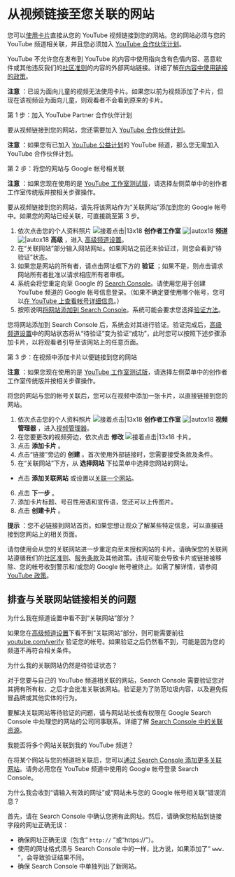 # 从视频链接至您关联的网站

您可以[使用卡片](https://support.google.com/youtube/answer/6140493)直接从您的 YouTube 视频链接到您的网站。您的网站必须与您的 YouTube 频道相关联，并且您必须加入 [YouTube 合作伙伴计划](https://support.google.com/youtube/answer/72857#apply)。

YouTube 不允许您在发布到 YouTube 的内容中使用指向含有色情内容、恶意软件或其他违反我们的[社区准则](https://www.youtube.com/yt/about/policies/#community-guidelines)的内容的外部网站链接。详细了解[在内容中使用链接的政策](https://support.google.com/youtube/answer/9054257)。

**注意** ：已设为面向儿童的视频无法使用卡片。如果您以前为视频添加了卡片，但现在该视频设为面向儿童，则观看者不会看到原来的卡片。

第 1 步：加入 YouTube Partner 合作伙伴计划

要从视频链接到您的网站，您还需要加入 [YouTube 合作伙伴计划](https://support.google.com/youtube/answer/72857#apply)。

**注意** ：如果您有已加入 [YouTube 公益计划](https://support.google.com/youtube/answer/3545195)的 YouTube 频道，那么您无需加入 YouTube 合作伙伴计划。

第 2 步：将您的网站与 Google 帐号相关联

**注意** ：如果您现在使用的是 [YouTube 工作室测试版](https://studio.youtube.com/)，请选择左侧菜单中的创作者工作室传统版并按相关步骤操作。

要从视频链接到您的网站，请先将该网站作为“关联网站”添加到您的 Google 帐号中。如果您的网站已经关联，可直接跳至第 3 步。

1. 依次点击您的个人资料照片 ![接着点击|13x18](https://lh3.googleusercontent.com/SaY5lqCwN7kppnS546l9ys-E2sZftTTIHjBrdV-WsGPIhGjaxcEXjfgdIfW_UNG7Sw0=w13-h18 "接着点击")  **创作者工作室**  ![|autox18](https://storage.cloud.google.com/support-kms-prod/767ESR302kYMYxV1hjzIsQPS3Z0h5ku6mhRb)  **频道**  ![|autox18](https://storage.cloud.google.com/support-kms-prod/767ESR302kYMYxV1hjzIsQPS3Z0h5ku6mhRb)  **高级** ，进入 [高级频道设置](https://www.youtube.com/advanced_settings)。
2. 在“关联网站”部分输入网站网址。如果网站之前还未验证过，则您会看到“待验证”状态。
3. 如果您是网站的所有者，请点击网址框下方的 **验证** ；如果不是，则点击请求网站所有者批准以请求相应所有者审核。
4. 系统会将您重定向至 Google 的 [Search Console](https://www.google.com/webmasters/tools/)。请使用您用于创建 YouTube 频道的 Google 帐号信息登录。（如果不确定要使用哪个帐号，您可以[在 YouTube 上查看帐号详细信息](https://www.youtube.com/account)。）
5. 按照说明[将网站添加到 Search Console](https://support.google.com/webmasters/answer/34592)。系统可能会要求您选择[验证方法](https://support.google.com/webmasters/answer/35179)。

您将网站添加到 Search Console 后，系统会对其进行验证。验证完成后，[高级频道设置](https://www.youtube.com/advanced_settings)中的网站状态将从“待验证”变为验证“成功”，此时您可以按照下述步骤添加卡片，以将观看者引导至该网站上的任意页面。

第 3 步：在视频中添加卡片以便链接到您的网站

**注意** ：如果您现在使用的是 [YouTube 工作室测试版](https://studio.youtube.com/)，请选择左侧菜单中的创作者工作室传统版并按相关步骤操作。

将您的网站与您的帐号关联后，您可以在视频中添加一张卡片，以直接链接到您的网站。

1. 依次点击您的个人资料照片 ![接着点击|13x18](https://lh3.googleusercontent.com/SaY5lqCwN7kppnS546l9ys-E2sZftTTIHjBrdV-WsGPIhGjaxcEXjfgdIfW_UNG7Sw0=w13-h18 "接着点击")  **创作者工作室**  ![|autox18](https://storage.cloud.google.com/support-kms-prod/767ESR302kYMYxV1hjzIsQPS3Z0h5ku6mhRb)  **视频管理器** ，进入[视频管理器](http://www.youtube.com/my_videos)。
2. 在您要更改的视频旁边，依次点击 **修改**  ![接着点击|13x18](https://lh3.googleusercontent.com/SaY5lqCwN7kppnS546l9ys-E2sZftTTIHjBrdV-WsGPIhGjaxcEXjfgdIfW_UNG7Sw0=w13-h18 "接着点击") 卡片。
3. 点击 **添加卡片** 。
4. 点击“链接”旁边的 **创建** 。首次使用外部链接时，您需要接受条款及条件。
5. 在“关联网站”下方，从 **选择网站** 下拉菜单中选择您网站的网址。
  * 点击 **添加关联网站** 或设置以[关联一个网站](https://support.google.com/youtube/answer/2887282?hl=zh-Hans&ref_topic=9257785&authuser=0#instructions)。
6. 点击 **下一步** 。
7. 添加卡片标题、号召性用语和宣传语，您还可以上传图片。
8. 点击 **创建卡片** 。

**提示** ：您不必链接到网站首页。如果您想让观众了解某些特定信息，可以直接链接到您网站上的相关页面。

请勿使用会从您的关联网站进一步重定向至未授权网站的卡片。请确保您的关联网站遵循我们的[社区准则](http://www.youtube.com/t/community_guidelines)、[服务条款](http://www.youtube.com/t/terms)及其他政策。违规可能会导致卡片或链接被移除、您的帐号收到警示和/或您的 Google 帐号被终止。如需了解详情，请参阅 [YouTube 政策](https://support.google.com/youtube/topic/2803176)。

## 排查与关联网站链接相关的问题

为什么我在频道设置中看不到“关联网站”部分？    

如果您在[高级频道设置](https://www.youtube.com/advanced_settings)下看不到“关联网站”部分，则可能需要前往 [youtube.com/verify](http://youtube.com/verify) 验证您的帐号。如果验证之后仍然看不到，可能是因为您的频道不再符合相关条件。

为什么我的关联网站仍然是待验证状态？

对于您要与自己的 YouTube 频道相关联的网站，Search Console 需要验证您对其拥有所有权，之后才会批准关联该网站。验证是为了防范垃圾内容，以及避免假冒品牌或其他实体的行为。

要解决关联网站等待验证的问题，请与网站站长或有权限在 Google Search Console 中处理您的网站的公司同事联系。详细了解 [Search Console 中的关联资源](https://support.google.com/webmasters/answer/2368830)。

我能否将多个网站关联到我的 YouTube 频道？

在将某个网站与您的频道相关联后，您可以[通过 Search Console 添加更多关联网站](https://support.google.com/webmasters/answer/34592)。请务必用您在 YouTube 频道中使用的 Google 帐号登录 Search Console。

为什么我会收到“请输入有效的网址”或“网站未与您的 Google 帐号相关联”错误消息？

首先，请在 Search Console 中确认您拥有此网址。然后，请确保您粘贴到链接字段的网址正确无误：

* 确保网址正确无误（包含“ `http://` ”或“https://”）。
* 使用的网址格式须与 Search Console 中的一样，比方说，如果添加了“ `www.` ”，会导致验证结果不同。
* 确保 Search Console 中单独列出了新网站。
